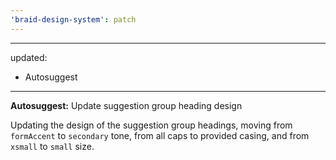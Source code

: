 ```yaml
---
'braid-design-system': patch
---
```


---
updated:
  - Autosuggest
---

**Autosuggest:** Update suggestion group heading design

Updating the design of the suggestion group headings, moving from `formAccent` to `secondary` tone, from all caps to provided casing, and from `xsmall` to `small` size.
